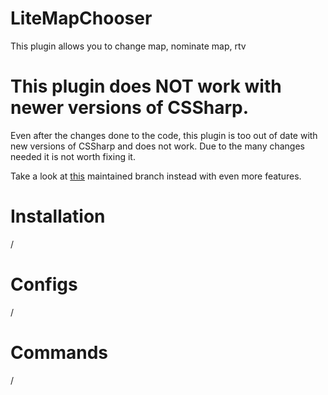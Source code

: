 # LiteMapChooser
This plugin allows you to change map, nominate map, rtv

# This plugin does NOT work with newer versions of CSSharp.
Even after the changes done to the code, this plugin is too out of date with new versions of CSSharp and does not work. Due to the many changes needed it is not worth fixing it.

Take a look at [this](https://github.com/abnerfs/cs2-rockthevote) maintained branch instead with even more features.






# Installation
/

# Configs
/

# Commands
/
